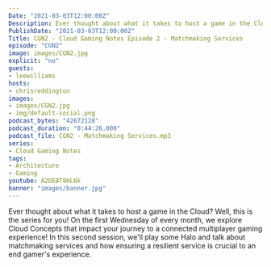 ```yaml
---
Date: "2021-03-03T12:00:00Z"
Description: Ever thought about what it takes to host a game in the Cloud? Well, this is the series for you! On the first Wednesday of every month, we explore Cloud Concepts that impact your journey to a connected multiplayer gaming experience! In this second session, we'll play some Halo and talk about matchmaking services and how ensuring a resilient service is crucial to an end gamer's experience.
PublishDate: "2021-03-03T12:00:00Z"
Title: CGN2 - Cloud Gaming Notes Episode 2 - Matchmaking Services
episode: "CGN2"
image: images/CGN2.jpg
explicit: "no"
guests:
- leewilliams
hosts:
- chrisreddington
images:
- images/CGN2.jpg
- img/default-social.png
podcast_bytes: "42672128"
podcast_duration: "0:44:26.000"
podcast_file: CGN2 - Matchmaking Services.mp3
series:
- Cloud Gaming Notes
tags:
- Architecture
- Gaming
youtube: A2DEBT8HL6k
banner: "images/banner.jpg"
---
```

Ever thought about what it takes to host a game in the Cloud? Well, this is the series for you! On the first Wednesday of every month, we explore Cloud Concepts that impact your journey to a connected multiplayer gaming experience! In this second session, we'll play some Halo and talk about matchmaking services and how ensuring a resilient service is crucial to an end gamer's experience.
